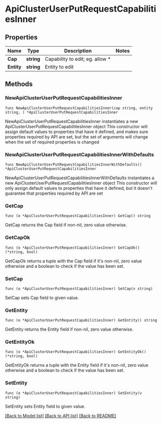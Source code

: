 # ApiClusterUserPutRequestCapabilitiesInner

## Properties

Name | Type | Description | Notes
------------ | ------------- | ------------- | -------------
**Cap** | **string** | Capability to edit; eg. allow * | 
**Entity** | **string** | Entity to edit | 

## Methods

### NewApiClusterUserPutRequestCapabilitiesInner

`func NewApiClusterUserPutRequestCapabilitiesInner(cap string, entity string, ) *ApiClusterUserPutRequestCapabilitiesInner`

NewApiClusterUserPutRequestCapabilitiesInner instantiates a new ApiClusterUserPutRequestCapabilitiesInner object
This constructor will assign default values to properties that have it defined,
and makes sure properties required by API are set, but the set of arguments
will change when the set of required properties is changed

### NewApiClusterUserPutRequestCapabilitiesInnerWithDefaults

`func NewApiClusterUserPutRequestCapabilitiesInnerWithDefaults() *ApiClusterUserPutRequestCapabilitiesInner`

NewApiClusterUserPutRequestCapabilitiesInnerWithDefaults instantiates a new ApiClusterUserPutRequestCapabilitiesInner object
This constructor will only assign default values to properties that have it defined,
but it doesn't guarantee that properties required by API are set

### GetCap

`func (o *ApiClusterUserPutRequestCapabilitiesInner) GetCap() string`

GetCap returns the Cap field if non-nil, zero value otherwise.

### GetCapOk

`func (o *ApiClusterUserPutRequestCapabilitiesInner) GetCapOk() (*string, bool)`

GetCapOk returns a tuple with the Cap field if it's non-nil, zero value otherwise
and a boolean to check if the value has been set.

### SetCap

`func (o *ApiClusterUserPutRequestCapabilitiesInner) SetCap(v string)`

SetCap sets Cap field to given value.


### GetEntity

`func (o *ApiClusterUserPutRequestCapabilitiesInner) GetEntity() string`

GetEntity returns the Entity field if non-nil, zero value otherwise.

### GetEntityOk

`func (o *ApiClusterUserPutRequestCapabilitiesInner) GetEntityOk() (*string, bool)`

GetEntityOk returns a tuple with the Entity field if it's non-nil, zero value otherwise
and a boolean to check if the value has been set.

### SetEntity

`func (o *ApiClusterUserPutRequestCapabilitiesInner) SetEntity(v string)`

SetEntity sets Entity field to given value.



[[Back to Model list]](../README.md#documentation-for-models) [[Back to API list]](../README.md#documentation-for-api-endpoints) [[Back to README]](../README.md)


